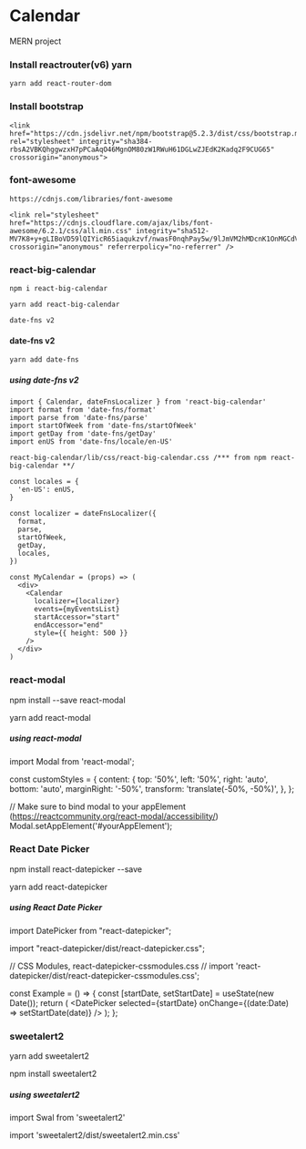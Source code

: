 # Calendar
MERN project

### Install reactrouter(v6) yarn

    yarn add react-router-dom 

### Install bootstrap
    
    <link href="https://cdn.jsdelivr.net/npm/bootstrap@5.2.3/dist/css/bootstrap.min.css" rel="stylesheet" integrity="sha384-rbsA2VBKQhggwzxH7pPCaAqO46MgnOM80zW1RWuH61DGLwZJEdK2Kadq2F9CUG65" crossorigin="anonymous">

### font-awesome

    https://cdnjs.com/libraries/font-awesome

    <link rel="stylesheet" href="https://cdnjs.cloudflare.com/ajax/libs/font-awesome/6.2.1/css/all.min.css" integrity="sha512-MV7K8+y+gLIBoVD59lQIYicR65iaqukzvf/nwasF0nqhPay5w/9lJmVM2hMDcnK1OnMGCdVK+iQrJ7lzPJQd1w==" crossorigin="anonymous" referrerpolicy="no-referrer" />

### react-big-calendar

    npm i react-big-calendar

    yarn add react-big-calendar

    date-fns v2

#### date-fns v2

    yarn add date-fns

##### using date-fns v2

    import { Calendar, dateFnsLocalizer } from 'react-big-calendar'
    import format from 'date-fns/format'
    import parse from 'date-fns/parse'
    import startOfWeek from 'date-fns/startOfWeek'
    import getDay from 'date-fns/getDay'
    import enUS from 'date-fns/locale/en-US'

    react-big-calendar/lib/css/react-big-calendar.css /*** from npm react-big-calendar **/

    const locales = {
      'en-US': enUS,
    }

    const localizer = dateFnsLocalizer({
      format,
      parse,
      startOfWeek,
      getDay,
      locales,
    })

    const MyCalendar = (props) => (
      <div>
        <Calendar
          localizer={localizer}
          events={myEventsList}
          startAccessor="start"
          endAccessor="end"
          style={{ height: 500 }}
        />
      </div>
    )

### react-modal

  npm install --save react-modal
  
  yarn add react-modal

##### using react-modal
  import Modal from 'react-modal';

  const customStyles = {
    content: {
      top: '50%',
      left: '50%',
      right: 'auto',
      bottom: 'auto',
      marginRight: '-50%',
      transform: 'translate(-50%, -50%)',
    },
  };

  // Make sure to bind modal to your appElement (https://reactcommunity.org/react-modal/accessibility/)
  Modal.setAppElement('#yourAppElement');

### React Date Picker

  npm install react-datepicker --save

  yarn add react-datepicker

##### using React Date Picker

  import DatePicker from "react-datepicker";

  import "react-datepicker/dist/react-datepicker.css";

  // CSS Modules, react-datepicker-cssmodules.css
  // import 'react-datepicker/dist/react-datepicker-cssmodules.css';

  const Example = () => {
    const [startDate, setStartDate] = useState(new Date());
    return (
      <DatePicker selected={startDate} onChange={(date:Date) => setStartDate(date)} />
    );
  };

### sweetalert2

  yarn add sweetalert2

  npm install sweetalert2

##### using sweetalert2

  import Swal from 'sweetalert2'

  import 'sweetalert2/dist/sweetalert2.min.css'
